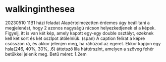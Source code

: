 # walkinginthesea
20230510 11B1 házi feladat 
Alapértelmezetten érdemes úgy beállítani a megjelenést, hogy 2 azonos nagyságú rácson helyezkedjenek el a képek. 
Figyelj, itt is van két kép, amely kapott egy-egy double osztályt, ezeknek kell két sort és két oszlpot átölelniük. (span)
A caption felirat a képre csússzon rá, és akkor jelenjen meg, ha ráhúzod az egeret. Ekkor kapjon egy hsla(246, 40%, 30%, .6) 
áttetsző lila háttérszínt, amelyen a szöveg fehér betűkkel jelenik meg.
Betű méret: 1.2em

